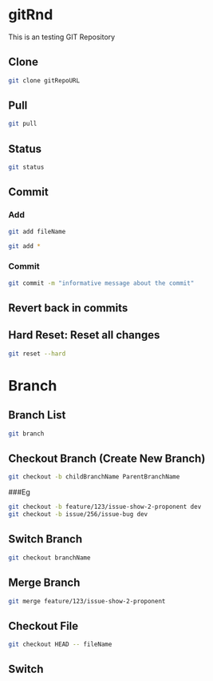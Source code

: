 # gitRnd
This is an testing GIT Repository

## Clone
```bash
git clone gitRepoURL
```

## Pull
```bash
git pull
```

## Status
```bash
git status
```

## Commit
### Add
```bash
git add fileName 
```

```bash
git add *
```


### Commit
```bash
git commit -m "informative message about the commit"
```

## Revert back in commits

## Hard Reset: Reset all changes
```bash
git reset --hard
```

# Branch

## Branch List
```bash
git branch
```

## Checkout Branch (Create New Branch)
```bash
git checkout -b childBranchName ParentBranchName
```
###Eg
```bash
git checkout -b feature/123/issue-show-2-proponent dev
git checkout -b issue/256/issue-bug dev
```

## Switch Branch 
```bash
git checkout branchName
```

## Merge Branch 
```bash
git merge feature/123/issue-show-2-proponent
```

## Checkout File 
```bash
git checkout HEAD -- fileName
```


## Switch
```bash

```